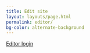 ```yaml
---
title: Edit site
layout: layouts/page.html
permalink: editor/
bg-color: alternate-background
---
```


<div class="text-center">
  <a class="button accent-button" href="https://cecleeds.netlify.app/admin/">Editor login</a>
</div>
